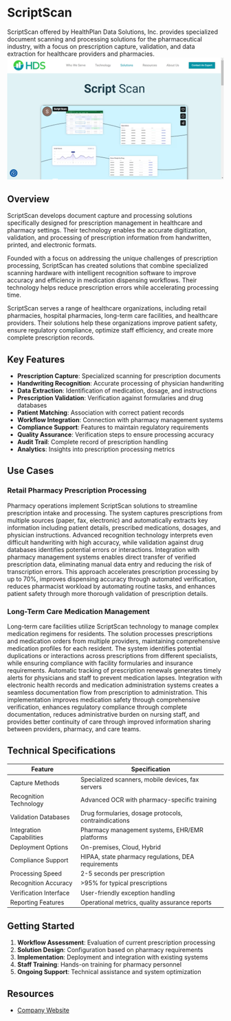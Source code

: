 
# ScriptScan

ScriptScan offered by HealthPlan Data Solutions, Inc. provides specialized document scanning and processing solutions for the pharmaceutical industry, with a focus on prescription capture, validation, and data extraction for healthcare providers and pharmacies.
![ScriptScan](assets\scriptscan.png)

## Overview

ScriptScan develops document capture and processing solutions specifically designed for prescription management in healthcare and pharmacy settings. Their technology enables the accurate digitization, validation, and processing of prescription information from handwritten, printed, and electronic formats.

Founded with a focus on addressing the unique challenges of prescription processing, ScriptScan has created solutions that combine specialized scanning hardware with intelligent recognition software to improve accuracy and efficiency in medication dispensing workflows. Their technology helps reduce prescription errors while accelerating processing time.

ScriptScan serves a range of healthcare organizations, including retail pharmacies, hospital pharmacies, long-term care facilities, and healthcare providers. Their solutions help these organizations improve patient safety, ensure regulatory compliance, optimize staff efficiency, and create more complete prescription records.

## Key Features

- **Prescription Capture**: Specialized scanning for prescription documents
- **Handwriting Recognition**: Accurate processing of physician handwriting
- **Data Extraction**: Identification of medication, dosage, and instructions
- **Prescription Validation**: Verification against formularies and drug databases
- **Patient Matching**: Association with correct patient records
- **Workflow Integration**: Connection with pharmacy management systems
- **Compliance Support**: Features to maintain regulatory requirements
- **Quality Assurance**: Verification steps to ensure processing accuracy
- **Audit Trail**: Complete record of prescription handling
- **Analytics**: Insights into prescription processing metrics

## Use Cases

### Retail Pharmacy Prescription Processing

Pharmacy operations implement ScriptScan solutions to streamline prescription intake and processing. The system captures prescriptions from multiple sources (paper, fax, electronic) and automatically extracts key information including patient details, prescribed medications, dosages, and physician instructions. Advanced recognition technology interprets even difficult handwriting with high accuracy, while validation against drug databases identifies potential errors or interactions. Integration with pharmacy management systems enables direct transfer of verified prescription data, eliminating manual data entry and reducing the risk of transcription errors. This approach accelerates prescription processing by up to 70%, improves dispensing accuracy through automated verification, reduces pharmacist workload by automating routine tasks, and enhances patient safety through more thorough validation of prescription details.

### Long-Term Care Medication Management

Long-term care facilities utilize ScriptScan technology to manage complex medication regimens for residents. The solution processes prescriptions and medication orders from multiple providers, maintaining comprehensive medication profiles for each resident. The system identifies potential duplications or interactions across prescriptions from different specialists, while ensuring compliance with facility formularies and insurance requirements. Automatic tracking of prescription renewals generates timely alerts for physicians and staff to prevent medication lapses. Integration with electronic health records and medication administration systems creates a seamless documentation flow from prescription to administration. This implementation improves medication safety through comprehensive verification, enhances regulatory compliance through complete documentation, reduces administrative burden on nursing staff, and provides better continuity of care through improved information sharing between providers, pharmacy, and care teams.

## Technical Specifications

| Feature | Specification |
|---------|---------------|
| Capture Methods | Specialized scanners, mobile devices, fax servers |
| Recognition Technology | Advanced OCR with pharmacy-specific training |
| Validation Databases | Drug formularies, dosage protocols, contraindications |
| Integration Capabilities | Pharmacy management systems, EHR/EMR platforms |
| Deployment Options | On-premises, Cloud, Hybrid |
| Compliance Support | HIPAA, state pharmacy regulations, DEA requirements |
| Processing Speed | 2-5 seconds per prescription |
| Recognition Accuracy | >95% for typical prescriptions |
| Verification Interface | User-friendly exception handling |
| Reporting Features | Operational metrics, quality assurance reports |

## Getting Started

1. **Workflow Assessment**: Evaluation of current prescription processing
2. **Solution Design**: Configuration based on pharmacy requirements
3. **Implementation**: Deployment and integration with existing systems
4. **Staff Training**: Hands-on training for pharmacy personnel
5. **Ongoing Support**: Technical assistance and system optimization

## Resources

- [Company Website](https://hds-rx.com/solutions/script-scan/)

